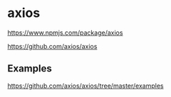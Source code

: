 # axios

<https://www.npmjs.com/package/axios>

<https://github.com/axios/axios>

## Examples

<https://github.com/axios/axios/tree/master/examples>
